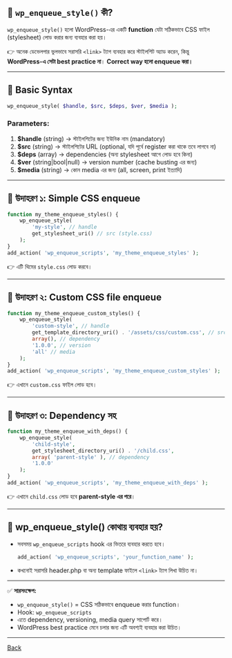 ## 🔹 `wp_enqueue_style()` কী?

`wp_enqueue_style()` হলো WordPress-এর একটি **function** যেটা সঠিকভাবে CSS ফাইল (stylesheet) লোড করার জন্য ব্যবহার করা হয়।

👉 অনেক ডেভেলপার ভুলভাবে সরাসরি `<link>` ট্যাগ ব্যবহার করে স্টাইলশিট অ্যাড করেন, কিন্তু **WordPress-এ সেটা best practice না**।
**Correct way হলো enqueue করা।**

---

## 🔹 Basic Syntax

```php
wp_enqueue_style( $handle, $src, $deps, $ver, $media );
```

### Parameters:

1. **\$handle** (string) → স্টাইলশিটের জন্য ইউনিক নাম (mandatory)
2. **\$src** (string) → স্টাইলশিটের URL (optional, যদি পূর্বে register করা থাকে তবে লাগবে না)
3. **\$deps** (array) → dependencies (অন্য stylesheet আগে লোড হবে কিনা)
4. **\$ver** (string|bool|null) → version number (cache busting এর জন্য)
5. **\$media** (string) → কোন media এর জন্য (all, screen, print ইত্যাদি)

---

## 🔹 উদাহরণ ১: Simple CSS enqueue

```php
function my_theme_enqueue_styles() {
    wp_enqueue_style(
        'my-style', // handle
        get_stylesheet_uri() // src (style.css)
    );
}
add_action( 'wp_enqueue_scripts', 'my_theme_enqueue_styles' );
```

👉 এটি থিমের `style.css` লোড করবে।

---

## 🔹 উদাহরণ ২: Custom CSS file enqueue

```php
function my_theme_enqueue_custom_styles() {
    wp_enqueue_style(
        'custom-style', // handle
        get_template_directory_uri() . '/assets/css/custom.css', // src
        array(), // dependency
        '1.0.0', // version
        'all' // media
    );
}
add_action( 'wp_enqueue_scripts', 'my_theme_enqueue_custom_styles' );
```

👉 এখানে `custom.css` ফাইল লোড হবে।

---

## 🔹 উদাহরণ ৩: Dependency সহ

```php
function my_theme_enqueue_with_deps() {
    wp_enqueue_style(
        'child-style',
        get_stylesheet_directory_uri() . '/child.css',
        array( 'parent-style' ), // dependency
        '1.0.0'
    );
}
add_action( 'wp_enqueue_scripts', 'my_theme_enqueue_with_deps' );
```

👉 এখানে `child.css` লোড হবে **parent-style এর পরে**।

---

## 🔹 wp\_enqueue\_style() কোথায় ব্যবহার হয়?

* সবসময় `wp_enqueue_scripts` hook এর ভিতরে ব্যবহার করতে হবে।

  ```php
  add_action( 'wp_enqueue_scripts', 'your_function_name' );
  ```
* কখনোই সরাসরি header.php বা অন্য template ফাইলে `<link>` ট্যাগ লিখা উচিত না।

---

✅ **সারসংক্ষেপ:**

* `wp_enqueue_style()` = CSS সঠিকভাবে enqueue করার function।
* Hook: `wp_enqueue_scripts`
* এতে dependency, versioning, media query সাপোর্ট করে।
* WordPress best practice মেনে চলার জন্য এটি অবশ্যই ব্যবহার করা উচিত।

---
[Back](../../README.md)
